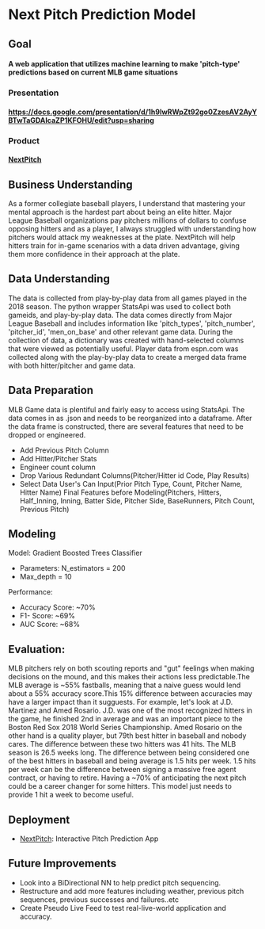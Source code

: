 Next Pitch Prediction Model
======

## Goal 
#### A web application that utilizes machine learning to make 'pitch-type' predictions based on current MLB game situations
### Presentation 
#### https://docs.google.com/presentation/d/1h9lwRWpZt92go0ZzesAV2AyYBTwTaGDAlcaZP1KFOHU/edit?usp=sharing
### Product 
#### [NextPitch](www.nextpitch.online)

## Business Understanding
As a former collegiate baseball players, I understand that mastering your mental approach is the hardest part about being an elite hitter. Major League Baseball organizations pay pitchers millions of dollars to confuse opposing hitters and as a player, I always struggled with understanding how pitchers would attack my weaknesses at the plate. NextPitch will help hitters train for in-game scenarios with a data driven advantage, giving them more confidence in their approach at the plate.


## Data Understanding
The data is collected from play-by-play data from all games played in the 2018 season. The python wrapper StatsApi was used to collect both gameids, and play-by-play data. The data comes directly from Major League Baseball and includes information like 'pitch_types', 'pitch_number', 'pitcher_id', 'men_on_base' and other relevant game data. During the collection of data, a dictionary was created with hand-selected columns that were viewed as potentially useful. Player data from espn.com was collected along with the play-by-play data to create a merged data frame with both hitter/pitcher and game data.

## Data Preparation
MLB Game data is plentiful and fairly easy to access using StatsApi. The data comes in as .json and needs to be reorganized into a dataframe. After the data frame is constructed, there are several features that need to be dropped or engineered.
- Add Previous Pitch Column
- Add Hitter/Pitcher Stats
- Engineer count column
- Drop Various Redundant Columns(Pitcher/Hitter id Code, Play Results)
- Select Data User's Can Input(Prior Pitch Type, Count, Pitcher Name, Hitter Name)
Final Features before Modeling(Pitchers, Hitters, Half_Inning, Inning, Batter Side, Pitcher Side, BaseRunners, Pitch Count, Previous Pitch)


## Modeling
Model: Gradient Boosted Trees Classifier
- Parameters: N_estimators = 200
- Max_depth = 10

Performance: 
- Accuracy Score: ~70% 
- F1- Score: ~69% 
- AUC Score: ~68%

## Evaluation:
MLB pitchers rely on both scouting reports and "gut" feelings when making decisions on the mound, and this makes their actions less predictable.The MLB average is ~55% fastballs, meaning that a naive guess would lend about a 55% accuracy score.This 15% difference between accuracies may have a larger impact than it sugguests. For example, let's look at J.D. Martinez and Amed Rosario. J.D. was one of the most recognized hitters in the game, he finished 2nd in average and was an important piece to the Boston Red Sox 2018 World Series Championship. Amed Rosario on the other hand is a quality player, but 79th best hitter in baseball and nobody cares. The difference between these two hitters was 41 hits. The MLB season is 26.5 weeks long. The difference between being considered one of the best hitters in baseball and being average is 1.5 hits per week. 1.5 hits per week can be the difference between signing a massive free agent contract, or having to retire. Having a ~70% of anticipating the next pitch could be a career changer for some hitters. This model just needs to provide 1 hit a week to become useful.

## Deployment
- [NextPitch](www.nextpitch.online): Interactive Pitch Prediction App 

## Future Improvements
- Look into a BiDirectional NN to help predict pitch sequencing.
- Restructure and add more features including weather, previous pitch sequences, previous successes and failures..etc
- Create Pseudo Live Feed to test real-live-world application and accuracy. 
 




